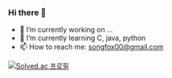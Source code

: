 ### Hi there 👋

- 🔭 I’m currently working on ...
- 🌱 I’m currently learning C, java, python
- 📫 How to reach me: songfox00@gmail.com



[![Solved.ac
프로필](http://mazassumnida.wtf/api/v2/generate_badge?boj={songfox00})](https://solved.ac/{songfox00})
